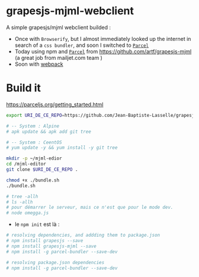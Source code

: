 # grapesjs-mjml-webclient

A simple grapesjs/mjml webclient builded : 
* Once with `Browserify`, but I almost immediately looked up the internet in search of a `css bundler`, and soon I switched to [`Parcel`](https://parceljs.org/getting_started.html)
* Today using npm and  [`Parcel`](https://parceljs.org/getting_started.html) from https://github.com/artf/grapesjs-mjml (a great job from mailjet.com team )
* Soon with [webpack](https://webpack.js.org/)

# Build it

https://parceljs.org/getting_started.html




```bash
export URI_DE_CE_REPO=https://github.com/Jean-Baptiste-Lasselle/grapesjs-mjml-webclient

# -- System : Alpine
# apk update && apk add git tree

# -- System : CeentOS
# yum update -y && yum install -y git tree

mkdir -p ~/mjml-edior
cd /mjml-editor
git clone $URI_DE_CE_REPO . 

chmod +x ./bundle.sh
./bundle.sh

# tree -allh
# ls -allh
# pour démarrer le serveur, mais ce n'est que pour le mode dev.
# node omegga.js
```



* le `npm init` est là : 

```bash
# resolving dependencies, and addding them to package.json
# npm install grapesjs --save
# npm install grapesjs-mjml --save 
# npm install -g parcel-bundler --save-dev

# resolving package.json dependencies
# npm install -g parcel-bundler --save-dev

```

